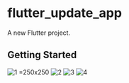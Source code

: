 # flutter_update_app

A new Flutter project.

## Getting Started


![1](https://user-images.githubusercontent.com/35971592/136009236-a554d0fb-87f0-4183-981b-ccacb87904de.jpg) =250x250
![2](https://user-images.githubusercontent.com/35971592/136009242-42e94d9b-586a-47e9-be0f-c101dbf72bb4.jpg)
![3](https://user-images.githubusercontent.com/35971592/136009246-ea00a7d8-eb2c-4d11-a16a-61eb792d52bf.jpg)
![4](https://user-images.githubusercontent.com/35971592/136009254-55905efe-a9d1-463d-89ff-679a2d2226c5.jpg)
